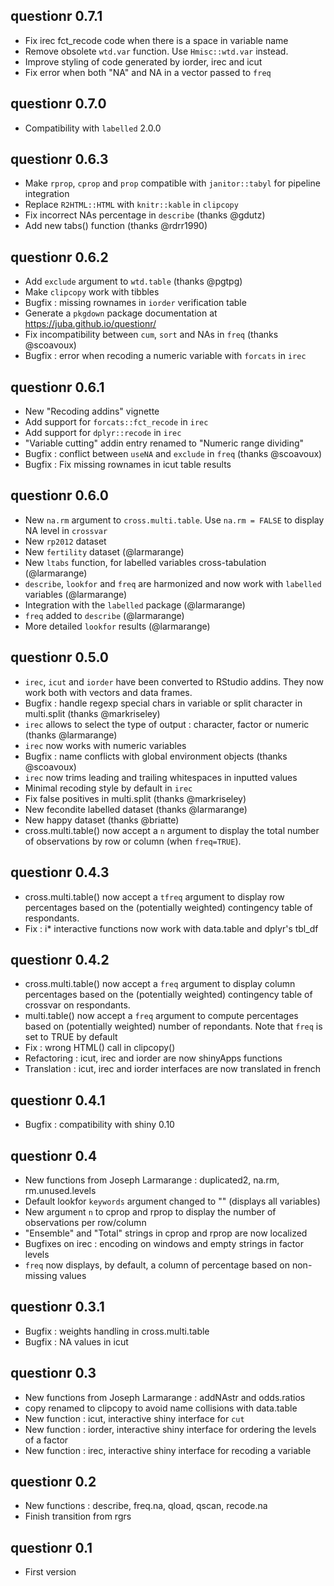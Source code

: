 questionr 0.7.1
---------------

* Fix irec fct_recode code when there is a space in variable name
* Remove obsolete `wtd.var` function. Use `Hmisc::wtd.var` instead.
* Improve styling of code generated by iorder, irec and icut
* Fix error when both "NA" and NA in a vector passed to `freq`


questionr 0.7.0
---------------

* Compatibility with `labelled` 2.0.0


questionr 0.6.3
---------------

* Make `rprop`, `cprop` and `prop` compatible with `janitor::tabyl` for pipeline integration
* Replace `R2HTML::HTML` with `knitr::kable` in `clipcopy`
* Fix incorrect NAs percentage in `describe` (thanks @gdutz)
* Add new tabs() function (thanks @rdrr1990)


questionr 0.6.2
---------------

* Add `exclude` argument to `wtd.table` (thanks @pgtpg)
* Make `clipcopy` work with tibbles
* Bugfix : missing rownames in `iorder` verification table
* Generate a `pkgdown` package documentation at https://juba.github.io/questionr/
* Fix incompatibility between `cum`, `sort` and NAs in `freq` (thanks @scoavoux)
* Bugfix : error when recoding a numeric variable with `forcats` in `irec`


questionr 0.6.1
---------------

* New "Recoding addins" vignette
* Add support for `forcats::fct_recode` in `irec`
* Add support for `dplyr::recode` in `irec`
* "Variable cutting" addin entry renamed to "Numeric range dividing"
* Bugfix : conflict between `useNA` and `exclude` in `freq` (thanks @scoavoux)
* Bugfix : Fix missing rownames in icut table results


questionr 0.6.0
---------------

* New `na.rm` argument to `cross.multi.table`. Use `na.rm = FALSE` to display NA level in `crossvar`
* New `rp2012` dataset
* New `fertility` dataset (@larmarange)
* New `ltabs` function, for labelled variables cross-tabulation (@larmarange)
* `describe`, `lookfor` and `freq` are harmonized and now work with `labelled` variables (@larmarange)
* Integration with the `labelled` package (@larmarange)
* `freq` added to `describe` (@larmarange)
* More detailed `lookfor` results (@larmarange)


questionr 0.5.0
---------------

* `irec`, `icut` and `iorder` have been converted to RStudio addins. They now work both with vectors and data frames.
* Bugfix : handle regexp special chars in variable or split character in multi.split (thanks @markriseley)
* `irec` allows to select the type of output : character, factor or numeric (thanks @larmarange)
* `irec` now works with numeric variables
* Bugfix : name conflicts with global environment objects (thanks @scoavoux)
* `irec` now trims leading and trailing whitespaces in inputted values
* Minimal recoding style by default in `irec`
* Fix false positives in multi.split (thanks @markriseley)
* New fecondite labelled dataset (thanks @larmarange)
* New happy dataset (thanks @briatte)
* cross.multi.table() now accept a `n` argument to display the total number of
  observations by row or column (when `freq=TRUE`).


questionr 0.4.3
---------------

* cross.multi.table() now accept a `tfreq` argument to display row percentages 
  based on the (potentially weighted) contingency table of respondants.
* Fix : i* interactive functions now work with data.table and dplyr's tbl_df

questionr 0.4.2
---------------

* cross.multi.table() now accept a `freq` argument to display column percentages 
  based on the (potentially weighted) contingency table of crossvar on respondants. 
* multi.table() now accept a `freq` argument to compute percentages based on 
  (potentially weighted) number of repondants. Note that `freq` is set to TRUE
  by default
* Fix : wrong HTML() call in clipcopy()
* Refactoring : icut, irec and iorder are now shinyApps functions
* Translation : icut, irec and iorder interfaces are now translated in french

questionr 0.4.1
---------------

* Bugfix : compatibility with shiny 0.10

questionr 0.4
---------------

* New functions from Joseph Larmarange : duplicated2, na.rm, rm.unused.levels
* Default lookfor `keywords` argument changed to "" (displays all variables)
* New argument `n` to cprop and rprop to display the number of observations
  per row/column
* "Ensemble" and "Total" strings in cprop and rprop are now localized
* Bugfixes on irec : encoding on windows and empty strings in factor levels
* `freq` now displays, by default, a column of percentage based on
  non-missing values 

questionr 0.3.1
---------------

* Bugfix : weights handling in cross.multi.table
* Bugfix : NA values in icut

questionr 0.3
-------------

* New functions from Joseph Larmarange : addNAstr and odds.ratios
* copy renamed to clipcopy to avoid name collisions with data.table
* New function : icut, interactive shiny interface for `cut`
* New function : iorder, interactive shiny interface for ordering the levels of a factor
* New function : irec, interactive shiny interface for recoding a variable

questionr 0.2
-------------

* New functions : describe, freq.na, qload, qscan, recode.na
* Finish transition from rgrs

questionr 0.1
-------------

* First version
